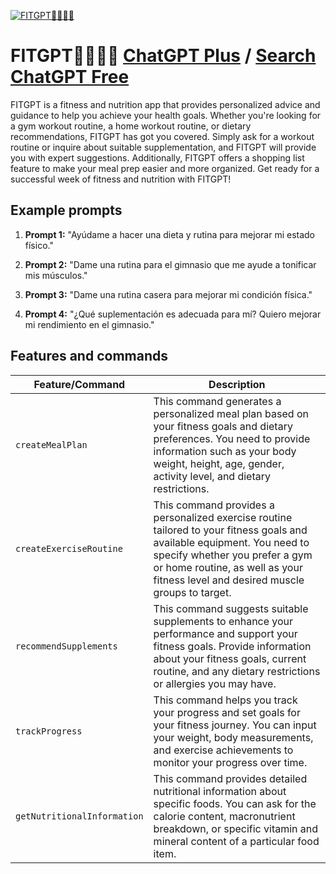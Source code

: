 
[![FITGPT🏋🏻‍♂️🍎](https://files.oaiusercontent.com/file-rmZNpoeyrjVfFfRBqS3Vo8q4?se=2123-10-16T23%3A54%3A33Z&sp=r&sv=2021-08-06&sr=b&rscc=max-age%3D31536000%2C%20immutable&rscd=attachment%3B%20filename%3Dbossowsang_a_musculine_cute_robot_holding_a_barbell_t_shirt_des_d9ec0d6a-a5b1-4f28-ba50-1dfffe5e9aa0.png&sig=SLybA2oWEzFhud8lk7VBUFGOi9mH/5Gr78ognSwd6zw%3D)](https://chat.openai.com/g/g-wOTpbyd21-fitgpt)

# FITGPT🏋🏻‍♂️🍎 [ChatGPT Plus](https://chat.openai.com/g/g-wOTpbyd21-fitgpt) / [Search ChatGPT Free](https://gptcall.net/index.html#/?search=FITGPT%F0%9F%8F%8B%F0%9F%8F%BB%E2%80%8D%E2%99%82%EF%B8%8F%F0%9F%8D%8E)

FITGPT is a fitness and nutrition app that provides personalized advice and guidance to help you achieve your health goals. Whether you're looking for a gym workout routine, a home workout routine, or dietary recommendations, FITGPT has got you covered. Simply ask for a workout routine or inquire about suitable supplementation, and FITGPT will provide you with expert suggestions. Additionally, FITGPT offers a shopping list feature to make your meal prep easier and more organized. Get ready for a successful week of fitness and nutrition with FITGPT!

## Example prompts

1. **Prompt 1:** "Ayúdame a hacer una dieta y rutina para mejorar mi estado físico."

2. **Prompt 2:** "Dame una rutina para el gimnasio que me ayude a tonificar mis músculos."

3. **Prompt 3:** "Dame una rutina casera para mejorar mi condición física."

4. **Prompt 4:** "¿Qué suplementación es adecuada para mí? Quiero mejorar mi rendimiento en el gimnasio."

## Features and commands

| Feature/Command | Description |
| --- | --- |
| `createMealPlan` | This command generates a personalized meal plan based on your fitness goals and dietary preferences. You need to provide information such as your body weight, height, age, gender, activity level, and dietary restrictions. |
| `createExerciseRoutine` | This command provides a personalized exercise routine tailored to your fitness goals and available equipment. You need to specify whether you prefer a gym or home routine, as well as your fitness level and desired muscle groups to target. |
| `recommendSupplements` | This command suggests suitable supplements to enhance your performance and support your fitness goals. Provide information about your fitness goals, current routine, and any dietary restrictions or allergies you may have. |
| `trackProgress` | This command helps you track your progress and set goals for your fitness journey. You can input your weight, body measurements, and exercise achievements to monitor your progress over time. |
| `getNutritionalInformation` | This command provides detailed nutritional information about specific foods. You can ask for the calorie content, macronutrient breakdown, or specific vitamin and mineral content of a particular food item. |


